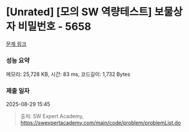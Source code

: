 # [Unrated] [모의 SW 역량테스트] 보물상자 비밀번호 - 5658 

[문제 링크](https://swexpertacademy.com/main/code/problem/problemDetail.do?contestProbId=AWXRUN9KfZ8DFAUo) 

### 성능 요약

메모리: 25,728 KB, 시간: 83 ms, 코드길이: 1,732 Bytes

### 제출 일자

2025-08-29 15:45



> 출처: SW Expert Academy, https://swexpertacademy.com/main/code/problem/problemList.do
